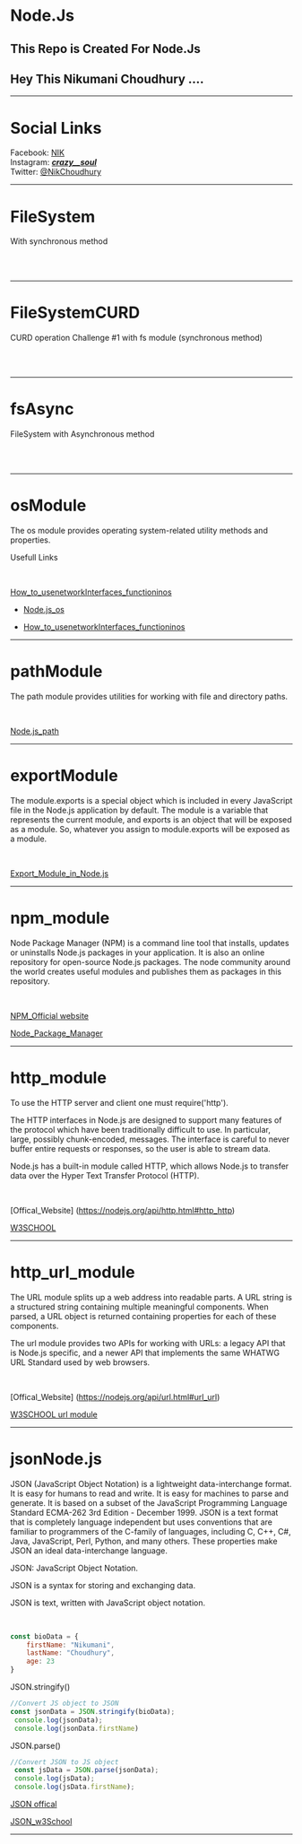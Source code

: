 # Node.Js
## This Repo is Created For Node.Js

## Hey This Nikumani Choudhury ....
<hr>

# Social Links
Facebook: [NIK](https://www.facebook.com/nik.xim/)
<br>
Instagram: [_______crazy__soul_______
](https://www.instagram.com/_______crazy__soul_______/)
<br>
Twitter: [@NikChoudhury](https://twitter.com/NikChoudhury)

<hr>

# FileSystem
<p>With synchronous method</p>
<br>
<br>
<hr>

# FileSystemCURD
<p>CURD operation  Challenge #1 with fs module (synchronous method)</p>
<br>
<br>
<hr>

# fsAsync
<p>FileSystem with Asynchronous method</p>
<br>
<br>
<hr>

# osModule
<p>The os module provides operating system-related utility methods and properties. </p>
<p>Usefull Links</p>


<br>

[How_to_usenetworkInterfaces_functioninos](https://www.codota.com/code/javascript/functions/os/networkInterfaces)

<ul>
<li>

[Node.js_os](https://nodejs.org/api/os.html#os_os_freemem)
</li>
<li>

[How_to_usenetworkInterfaces_functioninos](https://www.codota.com/code/javascript/functions/os/networkInterfaces)</li>
</ul>

<hr>


# pathModule
<p>The path module provides utilities for working with file and directory paths. </p>
<br>

[Node.js_path](https://nodejs.org/api/path.html#path_path_delimiter)

<hr>

# exportModule
<p>The module.exports is a special object which is included in every JavaScript file in the Node.js application by default. The module is a variable that represents the current module, and exports is an object that will be exposed as a module. So, whatever you assign to module.exports will be exposed as a module.</p>

<br>

[Export_Module_in_Node.js](https://www.tutorialsteacher.com/nodejs/nodejs-module-exports)

<hr>

# npm_module
<p>Node Package Manager (NPM) is a command line tool that installs, updates or uninstalls Node.js packages in your application. It is also an online repository for open-source Node.js packages. The node community around the world creates useful modules and publishes them as packages in this repository.</p>
<br>

[NPM_Official website](https://www.npmjs.com/)
<br>

[Node_Package_Manager](https://www.tutorialsteacher.com/nodejs/what-is-node-package-manager)

<hr>

# http_module
<p>To use the HTTP server and client one must require('http').

The HTTP interfaces in Node.js are designed to support many features of the protocol which have been traditionally difficult to use. In particular, large, possibly chunk-encoded, messages. The interface is careful to never buffer entire requests or responses, so the user is able to stream data.</p>
<p>Node.js has a built-in module called HTTP, which allows Node.js to transfer data over the Hyper Text Transfer Protocol (HTTP).</p>

<br>

[Offical_Website] (https://nodejs.org/api/http.html#http_http)
<br>

[W3SCHOOL](https://www.w3schools.com/nodejs/nodejs_http.asp)

<hr>

# http_url_module
<p>The URL module splits up a web address into readable parts. A URL string is a structured string containing multiple meaningful components. When parsed, a URL object is returned containing properties for each of these components.

The url module provides two APIs for working with URLs: a legacy API that is Node.js specific, and a newer API that implements the same WHATWG URL Standard used by web browsers.</p>

<br>

[Offical_Website] (https://nodejs.org/api/url.html#url_url)
<br>

[W3SCHOOL url module](https://www.w3schools.com/nodejs/nodejs_url.asp)

<hr>

# jsonNode.js
<p>JSON (JavaScript Object Notation) is a lightweight data-interchange format. It is easy for humans to read and write. It is easy for machines to parse and generate. It is based on a subset of the JavaScript Programming Language Standard ECMA-262 3rd Edition - December 1999. JSON is a text format that is completely language independent but uses conventions that are familiar to programmers of the C-family of languages, including C, C++, C#, Java, JavaScript, Perl, Python, and many others. These properties make JSON an ideal data-interchange language.</p>
<p>JSON: JavaScript Object Notation.

JSON is a syntax for storing and exchanging data.

JSON is text, written with JavaScript object notation.</p>

<br>

```javascript
const bioData = {
    firstName: "Nikumani",
    lastName: "Choudhury",
    age: 23
}
```
<p>JSON.stringify()</p>

```javascript
//Convert JS object to JSON
const jsonData = JSON.stringify(bioData);
 console.log(jsonData);
 console.log(jsonData.firstName)
```

<p>JSON.parse()</p>

```javascript
//Convert JSON to JS object
 const jsData = JSON.parse(jsonData);
 console.log(jsData);
 console.log(jsData.firstName);
```


[JSON offical](https://www.json.org/json-en.html)
<br>

[JSON_w3School](https://www.w3schools.com/js/js_json_intro.asp)

<hr>